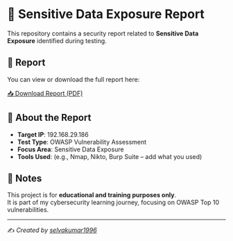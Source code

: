 # 🔐 Sensitive Data Exposure Report

This repository contains a security report related to **Sensitive Data Exposure** identified during testing.

## 📄 Report

You can view or download the full report here:

[📥 Download Report (PDF)](Sensitive_Data_Exposure_Report_192.168.29.186.pdf)

## 📝 About the Report

- **Target IP**: 192.168.29.186  
- **Test Type**: OWASP Vulnerability Assessment  
- **Focus Area**: Sensitive Data Exposure  
- **Tools Used**: (e.g., Nmap, Nikto, Burp Suite – add what you used)

## 📌 Notes

This project is for **educational and training purposes only**.  
It is part of my cybersecurity learning journey, focusing on OWASP Top 10 vulnerabilities.

---

✍️ *Created by [selvakumar1996](https://github.com/selvakumar1996)*
